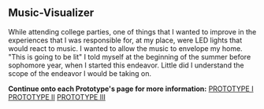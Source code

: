 ## Music-Visualizer
While attending college parties, one of things that I wanted to improve in the experiences that I was responsible for, at my place, were LED lights that would react to music. I wanted to allow the music to envelope my home. "This is going to be lit" I told myself at the beginning of the summer before sophomore year, when I started this endeavor. Little did I understand the scope of the endeavor I would be taking on.

**Continue onto each Prototype's page for more information:**
[PROTOTYPE I](https://github.com/ThejusPU/Music-Visualizer/tree/master/Prototype%20I)
[PROTOTYPE II](https://github.com/ThejusPU/Music-Visualizer/tree/master/Prototype%20II)
[PROTOTYPE III](https://github.com/ThejusPU/Music-Visualizer/tree/master/Prototype%20III)